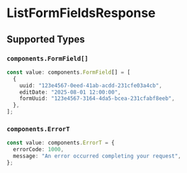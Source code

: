 # ListFormFieldsResponse


## Supported Types

### `components.FormField[]`

```typescript
const value: components.FormField[] = [
  {
    uuid: "123e4567-0eed-41ab-acdd-231cfe03a4cb",
    editDate: "2025-08-01 12:00:00",
    formUuid: "123e4567-3164-4da5-bcea-231cfabf8eeb",
  },
];
```

### `components.ErrorT`

```typescript
const value: components.ErrorT = {
  errorCode: 1000,
  message: "An error occurred completing your request",
};
```

